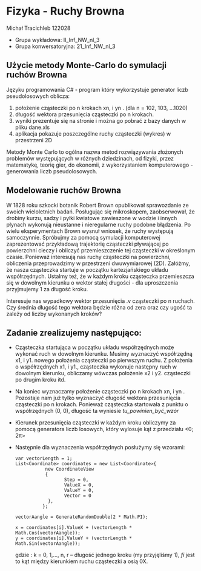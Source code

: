 # Fizyka - Ruchy Browna

Michał Tracichleb 122028
* Grupa wykładowa: II_Inf_NW_nl_3
* Grupa konwersatoryjna: 21_Inf_NW_nl_3

## Użycie metody Monte-Carlo do symulacji ruchów Browna

Języku programowania C# - program który wykorzystuje generator liczb pseudolosowych oblicza: 
1) położenie cząsteczki po n krokach xn, i yn . (dla n = 102, 103, …1020)
2) długość wektora przesunięcia cząsteczki po n krokach.
3) wyniki prezentuje się na stronie i można  go pobrać z bazy danych w pliku dane.xls
4) aplikacja pokazuje poszczególne ruchy cząsteczki (wykres) w przestrzeni 2D

Metody Monte Carlo to ogólna nazwa metod rozwiązywania złożonych problemów występujących w różnych dziedzinach, od fizyki, przez matematykę, teorię gier, do ekonomii, z wykorzystaniem komputerowego - generowania liczb pseudolosowych. 

## Modelowanie ruchów Browna

W 1828 roku szkocki botanik Robert Brown opublikował sprawozdanie ze swoich wieloletnich badań. Posługując się mikroskopem, zaobserwował, że drobiny kurzu, sadzy i pyłki kwiatowe zawieszone w wodzie i innych płynach wykonują nieustanne i nieregularne ruchy podobne błądzenia. Po wielu eksperymentach Brown wysnuł wniosek, że ruchy występują samoczynnie. Spróbujmy za pomocą symulacji komputerowej zaprezentować przykładową trajektorię cząsteczki pływającej po powierzchni cieczy i obliczyć przemieszczenie tej cząsteczki w określonym czasie. Ponieważ interesują nas ruchy cząsteczki na powierzchni, obliczenia przeprowadzimy w przestrzeni dwuwymiarowej (2D). Załóżmy, że nasza cząsteczka startuje w początku kartezjańskiego układu współrzędnych. Ustalmy też, że w każdym kroku cząsteczka przemieszcza się w dowolnym kierunku o wektor stałej długości - dla uproszczenia przyjmujemy 1 za długość kroku.

Interesuje nas wypadkowy wektor przesunięcia .v cząsteczki po n ruchach. Czy średnia długość tego wektora będzie różna od zera oraz czy ugość ta zależy od liczby wykonanych kroków?

## Zadanie zrealizujemy następująco:
* Cząsteczka startująca w początku układu współrzędnych może wykonać ruch w dowolnym kierunku. Musimy wyznaczyć współrzędną x1, i y1. nowego położenia cząsteczki po pierwszym ruchu. Z położenia o współrzędnych x1, i y1., cząsteczka wykonuje następny ruch w dowolnym kierunku, obliczamy wówczas położenie x2 i y2. cząsteczki po drugim kroku itd.
* Na koniec wyznaczamy położenie cząsteczki po n krokach xn, i yn . Pozostaje nam już tylko wyznaczyć długość wektora przesunięcia cząsteczki po n krokach. Ponieważ cząsteczka startowała z punktu o współrzędnych (0, 0), długość ta wyniesie *tu_powinien_być_wzór*
* Kierunek przesunięcia cząsteczki w każdym kroku obliczymy za pomocą generatora liczb losowych, który wylosuje kąt z przedziału <0; 2π>
* Następnie dla wyznaczenia współrzędnych posłużymy się wzorami:

      var vectorLength = 1;
      List<Coordinate> coordinates = new List<Coordinate>{
                 new CoordinateView
                 {
                        Step = 0,
                        ValueX = 0,
                        ValueY = 0,
                        Vector = 0
                  },
                };

      vectorAangle = GenerateRandomDouble(2 * Math.PI);
      
      x = coordinates[i].ValueX + (vectorLength * Math.Cos(vectorAangle));
      y = coordinates[i].ValueY + (vectorLength * Math.Sin(vectorAangle));
     
  gdzie : k = 0, 1,…, n, r – długość jednego kroku (my przyjęliśmy 1), *fi* jest to kąt między kierunkiem ruchu cząsteczki a osią 0X.
